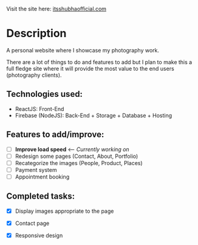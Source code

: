 Visit the site here: [itsshubhaofficial.com](https://itsshubhaofficial.com)

# Description
A personal website where I showcase my photography work.

There are a lot of things to do and features to add but I plan to make this a full fledge site where it will provide the most value to the end users (photography clients).

## Technologies used:
- ReactJS: Front-End 
- Firebase (NodeJS): Back-End + Storage + Database + Hosting

## Features to add/improve:
- [ ] **Improve load speed** <-- *Currently working on*
- [ ] Redesign some pages (Contact, About, Portfolio)
- [ ] Recategorize the images (People, Product, Places)
- [ ] Payment system
- [ ] Appointment booking

## Completed tasks:
- [x] Display images appropriate to the page
- [x] Contact page
- [x] Responsive design

